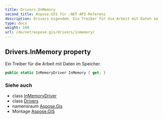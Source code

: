 ```yaml
---
title: Drivers.InMemory
second_title: Aspose.GIS für .NET-API-Referenz
description: Drivers eigendom. Ein Treiber für die Arbeit mit Daten im Speicher.
type: docs
weight: 100
url: /de/net/aspose.gis/drivers/inmemory/
---
```

## Drivers.InMemory property

Ein Treiber für die Arbeit mit Daten im Speicher.

```csharp
public static InMemoryDriver InMemory { get; }
```

### Siehe auch

* class [InMemoryDriver](../../../aspose.gis.formats.inmemory/inmemorydriver/)
* class [Drivers](../)
* namensraum [Aspose.Gis](../../drivers/)
* Montage [Aspose.GIS](../../../)


